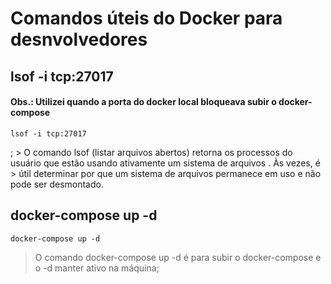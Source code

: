 # Comandos úteis do Docker para desnvolvedores


## lsof -i tcp:27017

#### Obs.: Utilizei quando a porta do docker local bloqueava subir o docker-compose

> <p>
    lsof -i tcp:27017
  </p>;
>    O comando lsof (listar arquivos abertos) retorna os processos do usuário que estão usando ativamente um sistema de arquivos . Às vezes, é >  útil determinar por que um sistema de arquivos permanece em uso e não pode ser desmontado.

## docker-compose up -d
> <p>
    docker-compose up -d
 </p>

> O comando docker-compose up -d é para subir o docker-compose e o -d manter ativo na máquina;
